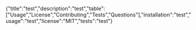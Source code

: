 {"title":"test","description":"test","table":["Usage","License","Contributing","Tests","Questions"],"installation":"test","usage":"test","license":"MIT","tests":"test"}